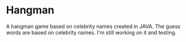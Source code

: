# Hangman
A hangman game based on celebrity names created in JAVA. The guess words are based on celebrity names. 
I'm still working on it and testing.

